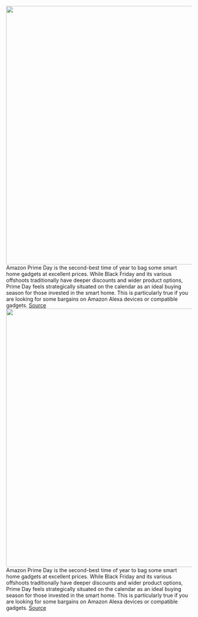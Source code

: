 <img src='https://cdn.vox-cdn.com/thumbor/rnayLwypcr8MvhsRKHeRkIbnQSA=/0x0:2040x1360/1200x800/filters:focal(857x517:1183x843)/cdn.vox-cdn.com/uploads/chorus_image/image/71098854/jtuohy_220121_4984_0021.0.jpg' width='700px' /><br/>
Amazon Prime Day is the second-best time of year to bag some smart home gadgets at excellent prices. While Black Friday and its various offshoots traditionally have deeper discounts and wider product options, Prime Day feels strategically situated on the calendar as an ideal buying season for those invested in the smart home. This is particularly true if you are looking for some bargains on Amazon Alexa devices or compatible gadgets.
<a href='https://www.theverge.com/23200949/amazon-prime-day-best-smart-home-devices-google-alexa-deals-2022'> Source <a/><img src='https://cdn.vox-cdn.com/thumbor/rnayLwypcr8MvhsRKHeRkIbnQSA=/0x0:2040x1360/1200x800/filters:focal(857x517:1183x843)/cdn.vox-cdn.com/uploads/chorus_image/image/71098854/jtuohy_220121_4984_0021.0.jpg' width='700px' /><br/>
Amazon Prime Day is the second-best time of year to bag some smart home gadgets at excellent prices. While Black Friday and its various offshoots traditionally have deeper discounts and wider product options, Prime Day feels strategically situated on the calendar as an ideal buying season for those invested in the smart home. This is particularly true if you are looking for some bargains on Amazon Alexa devices or compatible gadgets.
<a href='https://www.theverge.com/23200949/amazon-prime-day-best-smart-home-devices-google-alexa-deals-2022'> Source <a/>